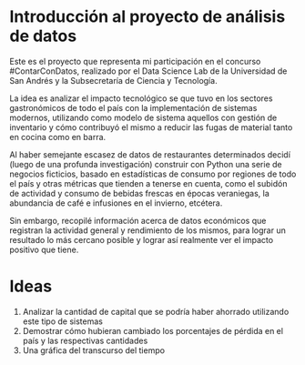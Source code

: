 # Introducción al proyecto de análisis de datos

Este es el proyecto que representa mi participación en el concurso #ContarConDatos, realizado por el Data Science Lab de la Universidad de San Andrés y la Subsecretaría de Ciencia y Tecnología.

La idea es analizar el impacto tecnológico se que tuvo en los sectores gastronómicos de todo el país con la implementación de sistemas modernos, utilizando como modelo de sistema aquellos con gestión de inventario y cómo contribuyó el mismo a reducir las fugas de material tanto en cocina como en barra. 

Al haber semejante escasez de datos de restaurantes determinados decidí (luego de una profunda investigación) construir con Python una serie de negocios ficticios, basado en estadísticas de consumo por regiones de todo el país y otras métricas que tienden a tenerse en cuenta, como el subidón de actividad y consumo de bebidas frescas en épocas veraniegas, la abundancia de café e infusiones en el invierno, etcétera.

Sin embargo, recopilé información acerca de datos económicos que registran la actividad general y rendimiento de los mismos, para lograr un resultado lo más cercano posible y lograr así realmente ver el impacto positivo que tiene.

# Ideas

1. Analizar la cantidad de capital que se podría haber ahorrado utilizando este tipo de sistemas
2. Demostrar cómo hubieran cambiado los porcentajes de pérdida en el país y las respectivas cantidades
3. Una gráfica del transcurso del tiempo
     